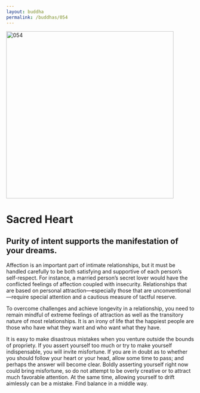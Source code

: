 ```yaml
---
layout: buddha
permalink: /buddhas/054
---
```


<div class="uk-text-center">
<img src="{{"/assets/img/buddhas/buddha-054.jpg" | relative_url}}" alt="054"  width="448" height="448"></div>

# Sacred Heart

## Purity of intent supports the manifestation of your dreams.



Affection is an important part of intimate relationships, but it must be handled carefully to be both satisfying and supportive of each person’s self-respect. For instance, a married person’s secret lover would have the conflicted feelings of affection coupled with insecurity. Relationships that are based on personal attraction—especially those that are unconventional—require special attention and a cautious measure of tactful reserve.

To overcome challenges and achieve longevity in a relationship, you need to remain mindful of extreme feelings of attraction as well as the transitory nature of most relationships. It is an irony of life that the happiest people are those who have what they want and who want what they have.

It is easy to make disastrous mistakes when you venture outside the bounds of propriety. If you assert yourself too much or try to make yourself indispensable, you will invite misfortune. If you are in doubt as to whether you should follow your heart or your head, allow some time to pass; and perhaps the answer will become clear. Boldly asserting yourself right now could bring misfortune, so do not attempt to be overly creative or to attract much favorable attention. At the same time, allowing yourself to drift aimlessly can be a mistake. Find balance in a middle way.
